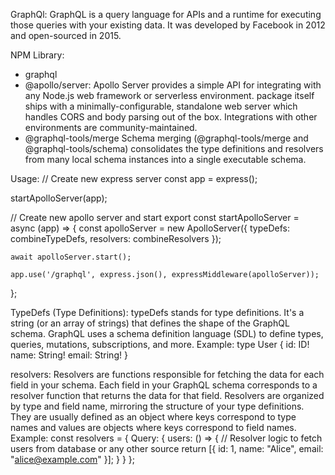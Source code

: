 GraphQl:
GraphQL is a query language for APIs and a runtime for executing those queries with your existing data. 
It was developed by Facebook in 2012 and open-sourced in 2015.

NPM Library:
- graphql
- @apollo/server: 
    Apollo Server provides a simple API for integrating with any Node.js web framework or serverless environment.
    package itself ships with a minimally-configurable, standalone web server which handles CORS and body parsing out of the box. Integrations with other environments are community-maintained.
- @graphql-tools/merge
    Schema merging (@graphql-tools/merge and @graphql-tools/schema) consolidates the type definitions and resolvers from many local schema instances into a single executable schema.

Usage:
// Create new express server
const app = express();

startApolloServer(app);

// Create new apollo server and start
export const startApolloServer = async (app) => {
    const apolloServer = new ApolloServer({
        typeDefs: combineTypeDefs,
        resolvers: combineResolvers
    });

    await apolloServer.start();

    app.use('/graphql', express.json(), expressMiddleware(apolloServer));
};

TypeDefs (Type Definitions):
typeDefs stands for type definitions. It's a string (or an array of strings) that defines the shape of the GraphQL schema. GraphQL uses a schema definition language (SDL) to define types, queries, mutations, subscriptions, and more.
Example:
    type User {
        id: ID!
        name: String!
        email: String!
    }

resolvers:
Resolvers are functions responsible for fetching the data for each field in your schema. Each field in your GraphQL schema corresponds to a resolver function that returns the data for that field.
Resolvers are organized by type and field name, mirroring the structure of your type definitions. They are usually defined as an object where keys correspond to type names and values are objects where keys correspond to field names.
Example:
    const resolvers = {
        Query: {
            users: () => {
                // Resolver logic to fetch users from database or any other source
                return [{ id: 1, name: "Alice", email: "alice@example.com" }];
            }
        }
    };